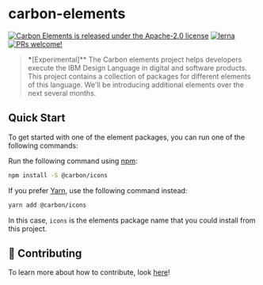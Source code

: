 # carbon-elements

[![Carbon Elements is released under the Apache-2.0 license](https://img.shields.io/badge/license-Apache--2.0-blue.svg)](./LICENSE)
[![lerna](https://img.shields.io/badge/maintained%20with-lerna-cc00ff.svg)](https://lernajs.io/)
[![PRs welcome!](https://img.shields.io/badge/PRs-welcome-brightgreen.svg)](./.github/CONTRIBUTING.md)

> **\***[Experimental]\*\* The Carbon elements project helps developers execute the
> IBM Design Language in digital and software products. This project contains a
> collection of packages for different elements of this language. We'll be
> introducing additional elements over the next several months.

## Quick Start

To get started with one of the element packages, you can run one of the
following commands:

Run the following command using [npm](https://www.npmjs.com/):

```bash
npm install -S @carbon/icons
```

If you prefer [Yarn](https://yarnpkg.com/en/), use the following command
instead:

```bash
yarn add @carbon/icons
```

In this case, `icons` is the elements package name that you could install from
this project.

## 🤲 Contributing

To learn more about how to contribute, look [here](/.github/CONTRIBUTING.md)!

